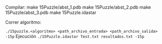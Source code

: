Compilar:
make 15Puzzle/abst_1.pdb
make 15Puzzle/abst_2.pdb
make 15Puzzle/abst_3.pdb
make 15Puzzle.idastar

Correr algoritmo:

`./15puzzle.<algoritmo> <path_archivo_entrada> <path_archivo_salida> -15p`
Ejecución 
`./15Puzzle.idastar Test.txt resultados.txt -15p`